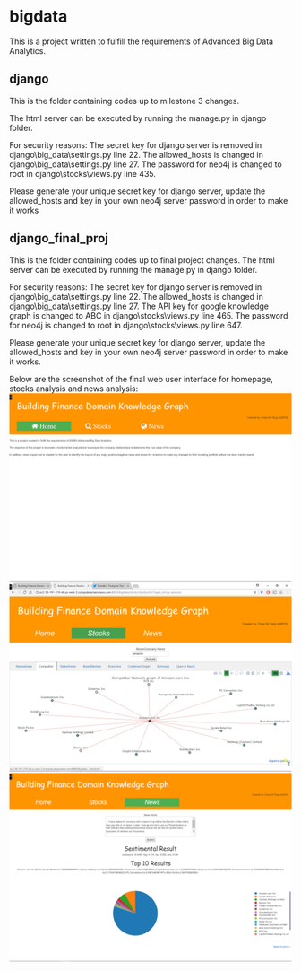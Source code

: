# bigdata
This is a project written to fulfill the requirements of Advanced Big Data Analytics.

## django
This is the folder containing codes up to milestone 3 changes.

The html server can be executed by running the manage.py in django folder.

For security reasons:
The secret key for django server is removed in django\big_data\settings.py line 22.
The allowed_hosts is changed in django\big_data\settings.py line 27.
The password for neo4j is changed to root in django\stocks\views.py line 435.

Please generate your unique secret key for django server, update the allowed_hosts and key in your own neo4j server password in order to make it works

## django_final_proj
This is the folder containing codes up to final project changes.
The html server can be executed by running the manage.py in django folder.

For security reasons:
The secret key for django server is removed in django\big_data\settings.py line 22.
The allowed_hosts is changed in django\big_data\settings.py line 27.
The API key for google knowledge graph is changed to ABC in django\stocks\views.py line 465.
The password for neo4j is changed to root in django\stocks\views.py line 647.

Please generate your unique secret key for django server, update the allowed_hosts and key in your own neo4j server password in order to make it works.

Below are the screenshot of the final web user interface for homepage, stocks analysis and news analysis:
![Screenshot](HomepageScreenshot.png)
![Screenshot](StocksAnalysisScreenshot.png)
![Screenshot](NewsAnalysisScreenshot.png)
